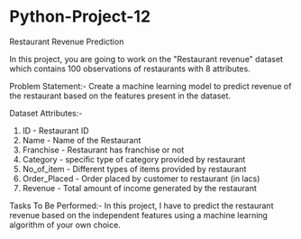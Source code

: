 # Python-Project-12

Restaurant Revenue Prediction

In this project, you are going to work on the "Restaurant revenue" dataset which contains 100 observations of restaurants with 8 attributes.

Problem Statement:-
Create a machine learning model to predict revenue of the restaurant based on the features present in the dataset.

Dataset Attributes:-
1. ID - Restaurant ID
2. Name - Name of the Restaurant
3. Franchise - Restaurant has franchise or not
4. Category - specific type of category provided by restaurant
5. No_of_item - Different types of items provided by restaurant
6. Order_Placed - Order placed by customer to restaurant (in lacs)
7. Revenue - Total amount of income generated by the restaurant

Tasks To Be Performed:-
In this project, I have to predict the restaurant revenue based on the independent features using a machine learning algorithm of your own choice.
